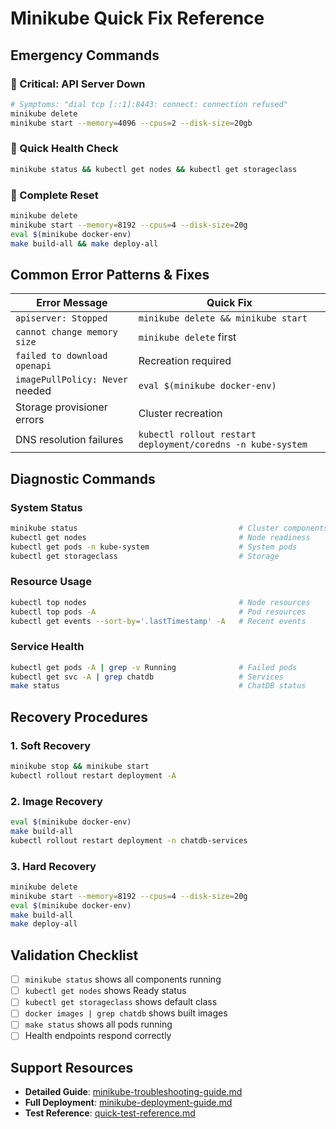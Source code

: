 # Minikube Quick Fix Reference

## Emergency Commands

### 🚨 Critical: API Server Down
```bash
# Symptoms: "dial tcp [::1]:8443: connect: connection refused"
minikube delete
minikube start --memory=4096 --cpus=2 --disk-size=20gb
```

### 🔧 Quick Health Check
```bash
minikube status && kubectl get nodes && kubectl get storageclass
```

### 🔄 Complete Reset
```bash
minikube delete
minikube start --memory=8192 --cpus=4 --disk-size=20g
eval $(minikube docker-env)
make build-all && make deploy-all
```

## Common Error Patterns & Fixes

| Error Message | Quick Fix |
|---------------|-----------|
| `apiserver: Stopped` | `minikube delete && minikube start` |
| `cannot change memory size` | `minikube delete` first |
| `failed to download openapi` | Recreation required |
| `imagePullPolicy: Never` needed | `eval $(minikube docker-env)` |
| Storage provisioner errors | Cluster recreation |
| DNS resolution failures | `kubectl rollout restart deployment/coredns -n kube-system` |

## Diagnostic Commands

### System Status
```bash
minikube status                                    # Cluster components
kubectl get nodes                                  # Node readiness
kubectl get pods -n kube-system                    # System pods
kubectl get storageclass                           # Storage
```

### Resource Usage
```bash
kubectl top nodes                                  # Node resources
kubectl top pods -A                                # Pod resources
kubectl get events --sort-by='.lastTimestamp' -A   # Recent events
```

### Service Health
```bash
kubectl get pods -A | grep -v Running              # Failed pods
kubectl get svc -A | grep chatdb                   # Services
make status                                        # ChatDB status
```

## Recovery Procedures

### 1. Soft Recovery
```bash
minikube stop && minikube start
kubectl rollout restart deployment -A
```

### 2. Image Recovery
```bash
eval $(minikube docker-env)
make build-all
kubectl rollout restart deployment -n chatdb-services
```

### 3. Hard Recovery
```bash
minikube delete
minikube start --memory=8192 --cpus=4 --disk-size=20g
eval $(minikube docker-env)
make build-all
make deploy-all
```

## Validation Checklist

- [ ] `minikube status` shows all components running
- [ ] `kubectl get nodes` shows Ready status
- [ ] `kubectl get storageclass` shows default class
- [ ] `docker images | grep chatdb` shows built images
- [ ] `make status` shows all pods running
- [ ] Health endpoints respond correctly

## Support Resources

- **Detailed Guide**: [minikube-troubleshooting-guide.md](./minikube-troubleshooting-guide.md)
- **Full Deployment**: [minikube-deployment-guide.md](./minikube-deployment-guide.md)
- **Test Reference**: [quick-test-reference.md](./quick-test-reference.md)